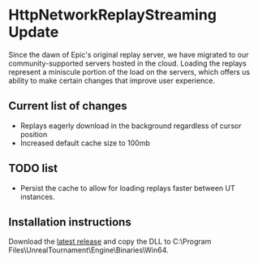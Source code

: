 # HttpNetworkReplayStreaming Update

Since the dawn of Epic's original replay server, we have migrated to our community-supported servers hosted in the cloud. Loading the replays represent a miniscule portion of the load on the servers, which offers us ability to make certain changes that improve user experience.

## Current list of changes

 - Replays eagerly download in the background regardless of cursor position
 - Increased default cache size to 100mb 

 ## TODO list

  - Persist the cache to allow for loading replays faster between UT instances.

  ## Installation instructions

  Download the [latest release](https://github.com/UTPugs/HttpNetworkReplayStreaming/releases) and copy the DLL to C:\Program Files\UnrealTournament\Engine\Binaries\Win64. 